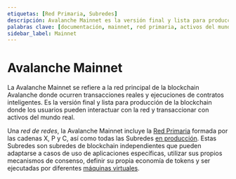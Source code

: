 ```yaml
---
etiquetas: [Red Primaria, Subredes]
descripción: Avalanche Mainnet es la versión final y lista para producción de la blockchain donde los usuarios pueden interactuar con la red y realizar transacciones con activos del mundo real.
palabras clave: [documentación, mainnet, red primaria, activos del mundo real, construir en avalanche]
sidebar_label: Mainnet
---
```


# Avalanche Mainnet

La Avalanche Mainnet se refiere a la red principal de la blockchain Avalanche donde ocurren transacciones reales
y ejecuciones de contratos inteligentes. Es la versión final y lista para producción de la
blockchain donde los usuarios pueden interactuar con la red y transaccionar con activos del mundo real.

Una _red de redes_, la Avalanche Mainnet incluye la
[Red Primaria](/learn/avalanche/avalanche-platform.md)
formada por las cadenas X, P y C, así como todas las Subredes
[en producción](/learn/avalanche/subnets-overview.md). Estas Subredes son subredes de blockchain independientes
que pueden adaptarse a casos de uso de aplicaciones específicas, utilizar sus propios mecanismos de consenso, definir
su propia economía de tokens y ser ejecutadas por diferentes [máquinas virtuales](/learn/avalanche/virtual-machines.md).